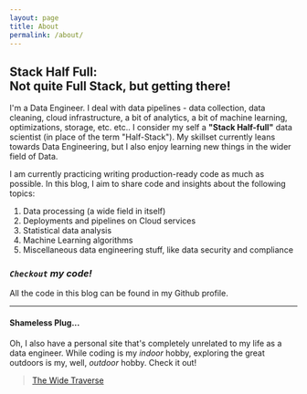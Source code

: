 ```yaml
---
layout: page
title: About
permalink: /about/
---
```


## Stack Half Full: <br>Not quite Full Stack, but getting there!
I'm a Data Engineer. I deal with data pipelines - data collection, data cleaning, cloud infrastructure, a bit of analytics, a bit of machine learning, optimizations, storage, etc. etc.. I consider my self a **"Stack Half-full"** data scientist (in place of the term "Half-Stack"). My skillset currently leans towards Data Engineering, but I also enjoy learning new things in the wider field of Data.

I am currently practicing writing production-ready code as much as possible. In this blog, I aim to share code and insights about the following topics:
1. Data processing (a wide field in itself)
2. Deployments and pipelines on Cloud services
3. Statistical data analysis
4. Machine Learning algorithms
5. Miscellaneous data engineering stuff, like data security and compliance

### *`Checkout` my code!*
All the code in this blog can be found in my Github profile.

---
#### Shameless Plug...
Oh, I also have a personal site that's completely unrelated to my life as a data engineer. While coding is my *indoor* hobby, exploring the great outdoors is my, well, *outdoor* hobby. Check it out!
> [The Wide Traverse](https://www.thewidetraverse.com)
